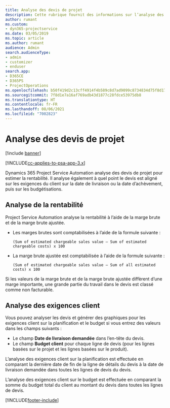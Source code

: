 ```yaml
---
title: Analyse des devis de projet
description: Cette rubrique fournit des informations sur l’analyse des devis de projet.
author: rumant
ms.custom:
- dyn365-projectservice
ms.date: 03/05/2019
ms.topic: article
ms.author: rumant
audience: Admin
search.audienceType:
- admin
- customizer
- enduser
search.app:
- D365CE
- D365PS
- ProjectOperations
ms.openlocfilehash: b50f419d2c13cff4914f4b589c8d7ad9099c8734834d75f8d17104d2db40049b
ms.sourcegitcommit: 7f8d1e7a16af769adb43d1877c28fdce53975db8
ms.translationtype: HT
ms.contentlocale: fr-FR
ms.lasthandoff: 08/06/2021
ms.locfileid: "7002823"
---
```

# <a name="analysis-of-project-quotes"></a>Analyse des devis de projet

[!include [banner](../includes/psa-now-project-operations.md)]

[!INCLUDE[cc-applies-to-psa-app-3.x](../includes/cc-applies-to-psa-app-3x.md)]

Dynamics 365 Project Service Automation analyse des devis de projet pour estimer la rentabilité. Il analyse également à quel point le devis est aligné sur les exigences du client sur la date de livraison ou la date d’achèvement, puis sur les budgétisations.

## <a name="profitability-analysis"></a>Analyse de la rentabilité

Project Service Automation analyse la rentabilité à l’aide de la marge brute et de la marge brute ajustée.

- Les marges brutes sont comptabilisées à l’aide de la formule suivante :

  `
    (Sum of estimated chargeable sales value – Sum of estimated chargeable costs) x 100
  `
- La marge brute ajustée est comptabilisée à l’aide de la formule suivante :

  `
    (Sum of estimated chargeable sales value – Sum of all estimated costs) x 100
  `

Si les valeurs de la marge brute et de la marge brute ajustée diffèrent d’une marge importante, une grande partie du travail dans le devis est classé comme non facturable.

## <a name="analysis-of-customer-expectations"></a>Analyse des exigences client

Vous pouvez analyser les devis et générer des graphiques pour les exigences client sur la planification et le budget si vous entrez des valeurs dans les champs suivants :

- Le champ **Date de livraison demandée** dans l’en-tête du devis.
- Le champ **Budget client** pour chaque ligne de devis (pour les lignes basées sur le projet et les lignes basées sur le produit).

L’analyse des exigences client sur la planification est effectuée en comparant la dernière date de fin de la ligne de détails du devis à la date de livraison demandée dans toutes les lignes de devis du devis.

L’analyse des exigences client sur le budget est effectuée en comparant la somme du budget total du client au montant du devis dans toutes les lignes de devis.


[!INCLUDE[footer-include](../includes/footer-banner.md)]